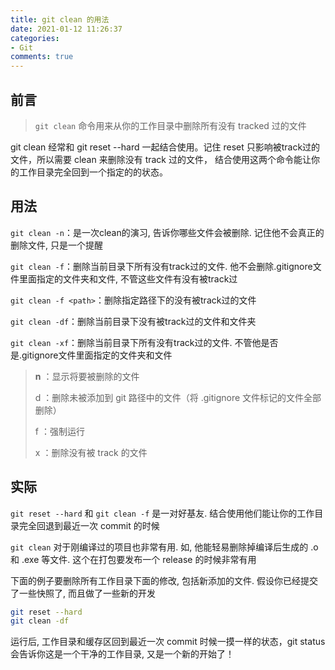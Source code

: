 ```yaml
---
title: git clean 的用法
date: 2021-01-12 11:26:37
categories:
- Git
comments: true
---
```


## 前言

> `git clean` 命令用来从你的工作目录中删除所有没有 tracked 过的文件

git clean 经常和 git reset --hard 一起结合使用。记住 reset 只影响被track过的文件，所以需要 clean 来删除没有 track 过的文件， 结合使用这两个命令能让你的工作目录完全回到一个指定的<commit>的状态。

<!-- more -->

## 用法

`git clean -n`：是一次clean的演习, 告诉你哪些文件会被删除. 记住他不会真正的删除文件, 只是一个提醒

`git clean -f`：删除当前目录下所有没有track过的文件. 他不会删除.gitignore文件里面指定的文件夹和文件, 不管这些文件有没有被track过

`git clean -f <path>`：删除指定路径下的没有被track过的文件

`git clean -df`：删除当前目录下没有被track过的文件和文件夹

`git clean -xf`：删除当前目录下所有没有track过的文件. 不管他是否是.gitignore文件里面指定的文件夹和文件



> **n** ：显示将要被删除的文件
>
> d ：删除未被添加到 git 路径中的文件（将 .gitignore 文件标记的文件全部删除）
>
> f ：强制运行
>
> x ：删除没有被 track 的文件



## 实际

`git reset --hard` 和 `git clean -f` 是一对好基友. 结合使用他们能让你的工作目录完全回退到最近一次 commit 的时候

`git clean` 对于刚编译过的项目也非常有用. 如, 他能轻易删除掉编译后生成的 .o 和 .exe 等文件. 这个在打包要发布一个 release 的时候非常有用



下面的例子要删除所有工作目录下面的修改, 包括新添加的文件. 假设你已经提交了一些快照了, 而且做了一些新的开发

```bash
git reset --hard
git clean -df
```

运行后, 工作目录和缓存区回到最近一次 commit 时候一摸一样的状态，git status 会告诉你这是一个干净的工作目录, 又是一个新的开始了！

